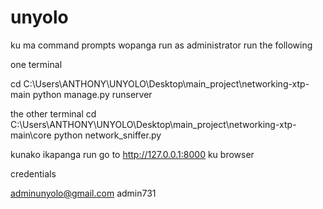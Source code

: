 # unyolo

ku ma command prompts wopanga run as administrator run the following 

one terminal 

cd C:\Users\ANTHONY\UNYOLO\Desktop\main_project\networking-xtp-main python manage.py runserver 

the other terminal 
cd C:\Users\ANTHONY\UNYOLO\Desktop\main_project\networking-xtp-main\core python network_sniffer.py


kunako ikapanga run go to
http://127.0.0.1:8000 ku browser


credentials 

adminunyolo@gmail.com
admin731
